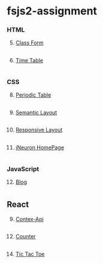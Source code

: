 # fsjs2-assignment

### HTML

5. [Class Form](https://cerulean-churros-2cc0b6.netlify.app/html/classform/)

##

6. [Time Table](https://cerulean-churros-2cc0b6.netlify.app/html/timetable/)

#

### CSS

8. [Periodic Table](https://cerulean-churros-2cc0b6.netlify.app/css/periodic%20table/)

##

9. [Semantic Layout](https://cerulean-churros-2cc0b6.netlify.app/css/semantic%20layout/)

##

10. [Responsive Layout](https://cerulean-churros-2cc0b6.netlify.app/css/responsive%20layout/)

##

11. [iNeuron HomePage](https://cerulean-churros-2cc0b6.netlify.app/css/ineuron%20homepage/)

#

### JavaScript

12. [Blog](https://cerulean-churros-2cc0b6.netlify.app/javascript/blog/)

#

## React

9. [Contex-Api](https://enchanting-axolotl-d85a21.netlify.app)

##

12. [Counter](https://tubular-tulumba-b2e832.netlify.app)

##

14. [Tic Tac Toe](https://animated-sprinkles-e2debb.netlify.app)

#
